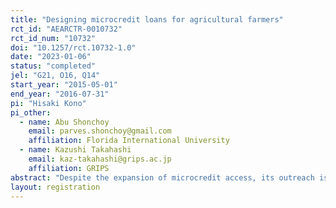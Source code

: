```yaml
---
title: "Designing microcredit loans for agricultural farmers"
rct_id: "AEARCTR-0010732"
rct_id_num: "10732"
doi: "10.1257/rct.10732-1.0"
date: "2023-01-06"
status: "completed"
jel: "G21, O16, Q14"
start_year: "2015-05-01"
end_year: "2016-07-31"
pi: "Hisaki Kono"
pi_other:
  - name: Abu Shonchoy
    email: parves.shonchoy@gmail.com
    affiliation: Florida International University
  - name: Kazushi Takahashi
    email: kaz-takahashi@grips.ac.jp
    affiliation: GRIPS
abstract: "Despite the expansion of microcredit access, its outreach is still limited among farmers. Standard microcredit causes a timing mismatch between cash flow and credit flow for farmers. They have little income until harvest while standard microcredit requires weekly installment. This mismatch will cause underinvestment and borrowing for repayment, resulting in lower uptake rates. Further, agricultural investment is sequential while credit is disbursed in a lump-sum, inducing present-biased (PB) farmers to fail in setting aside a sufficient amount of the fund for later investment. We randomly offered three microcredit programs that differ in repayment and disbursement timing to tenant farmers: (1) standard microcredit, (2) crop credit that disburses credit in a lump-sum and requires a one-time repayment after harvest, or (3) sequential credit that disburses credit sequentially and requires a one-time repayment after harvest. "
layout: registration
---
```



